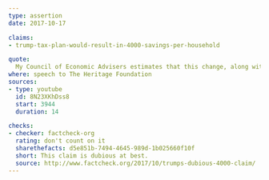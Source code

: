 ```yaml
---
type: assertion
date: 2017-10-17

claims:
- trump-tax-plan-would-result-in-4000-savings-per-household

quote:
  My Council of Economic Advisers estimates that this change, along with a lower business tax rate, would likely give the typical American household around a $4,000 pay raise.
where: speech to The Heritage Foundation
sources:
- type: youtube
  id: 8N23XKhDss8
  start: 3944
  duration: 14

checks:
- checker: factcheck-org
  rating: don't count on it
  sharethefacts: d5e851b-7494-4645-989d-1b025660f10f
  short: This claim is dubious at best.
  source: http://www.factcheck.org/2017/10/trumps-dubious-4000-claim/
---
```


